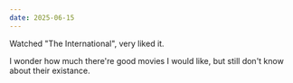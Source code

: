 ```yaml
---
date: 2025-06-15
---
```


Watched "The International", very liked it.

I wonder how much there're good movies I would like,
but still don't know about their existance.